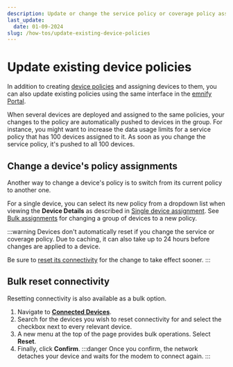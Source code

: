 ```yaml
---
description: Update or change the service policy or coverage policy assigned to your devices in the emnify Portal
last_update:
  date: 01-09-2024
slug: /how-tos/update-existing-device-policies
---
```


# Update existing device policies

In addition to creating [device policies](/portal/device-policies) and assigning devices to them, you can also update existing policies using the same interface in the [emnify Portal](https://portal.emnify.com/).

When several devices are deployed and assigned to the same policies, your changes to the policy are automatically pushed to devices in the group.
For instance, you might want to increase the data usage limits for a service policy that has 100 devices assigned to it.
As soon as you change the service policy, it's pushed to all 100 devices.

## Change a device's policy assignments

Another way to change a device's policy is to switch from its current policy to another one.

For a single device, you can select its new policy from a dropdown list when viewing the **Device Details** as described in [Single device assignment](/how-tos/assign-devices-to-policies#single-device-assignment).
See [Bulk assignments](/how-tos/assign-devices-to-policies#bulk-assignments) for changing a group of devices to a new policy.

:::warning
Devices don't automatically reset if you change the service or coverage policy.
Due to caching, it can also take up to 24 hours before changes are applied to a device.

Be sure to [reset its connectivity](/portal/connected-devices#reset-connectivity) for the change to take effect sooner.
:::

## Bulk reset connectivity

Resetting connectivity is also available as a bulk option.

1. Navigate to [**Connected Devices**](https://portal.emnify.com/connected-devices).
1. Search for the devices you wish to reset connectivity for and select the checkbox next to every relevant device.
1. A new menu at the top of the page provides bulk operations.
Select **Reset**.
1. Finally, click **Confirm**.
:::danger
Once you confirm, the network detaches your device and waits for the modem to connect again.
:::
